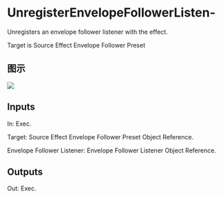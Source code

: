 # UnregisterEnvelopeFollowerListen-

Unregisters an envelope follower listener with the effect.

Target is Source Effect Envelope Follower Preset

## 图示

![]($-20221218-18044446.png)

## Inputs

In: Exec.

Target: Source Effect Envelope Follower Preset Object Reference.

Envelope Follower Listener: Envelope Follower Listener Object Reference.  

## Outputs

Out: Exec.

